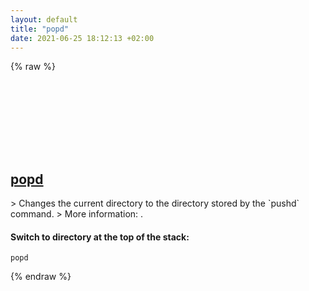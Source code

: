 ```yaml
---
layout: default
title: "popd"
date: 2021-06-25 18:12:13 +02:00
---
```

{% raw %}
<h2 id="popd">
  <a href="/en/windows/popd.html">popd</a> <a href="#popd"><svg class="icon">
    <use href="/assets/images/unicode_sprite.svg#link" />
  </svg></a>
</h2>
> Changes the current directory to the directory stored by the `pushd` command.
> More information: <https://docs.microsoft.com/windows-server/administration/windows-commands/popd>.

#### Switch to directory at the top of the stack:
```shell
popd
```
{% endraw %}